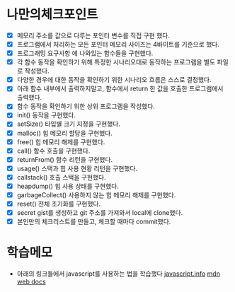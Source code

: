 # 나만의체크포인트

-   [x] 메모리 주소를 값으로 다루는 포인터 변수를 직접 구현 했다.
-   [x] 프로그램에서 처리하는 모든 포인터 메모리 사이즈는 4바이트를 기준으로 했다.
-   [x] 프로그래밍 요구사항 에 나와있는 함수들을 구현했다.
-   [x] 각 함수 동작을 확인하기 위해 특정한 시나리오대로 동작하는 프로그램을 별도 파일로 작성했다.
-   [x] 다양한 경우에 대한 동작을 확인하기 위한 시나리오 흐름은 스스로 결정했다.
-   [x] 아래 함수 내부에서 출력하지말고, 함수에서 return 한 값을 호출한 프로그램에서 출력했다.
-   [x] 함수 동작을 확인하기 위한 상위 프로그램을 작성했다.
-   [x] init() 동작을 구현했다.
-   [x] setSize() 타입별 크기 지정을 구현했다.
-   [x] malloc() 힙 메모리 할당을 구현했다.
-   [x] free() 힙 메모리 해제를 구현했다.
-   [x] call() 함수 호출을 구현했다.
-   [x] returnFrom() 함수 리턴을 구현했다.
-   [x] usage() 스택과 힙 사용 현황 리턴을 구현했다.
-   [x] callstack() 호출 스택을 구현했다.
-   [x] heapdump() 힙 사용 상태를 구현했다.
-   [x] garbageCollect() 사용하지 않는 힙 메모리 해제를 구현했다.
-   [x] reset() 전체 초기화를 구현했다.
-   [x] secret gist를 생성하고 git 주소를 가져와서 local에 clone했다.
-   [x] 본인만의 체크리스트를 만들고, 체크할 때마다 commit했다.

# 학습메모

- 아래의 링크들에서 javascript를 사용하는 법을 학습했다 
    [javascript.info](https://ko.javascript.info/)
    [mdn web docs](https://developer.mozilla.org/ko/docs/Web/JavaScript)